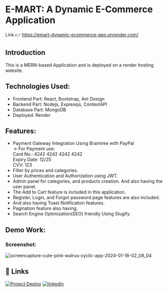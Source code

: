 # E-MART: A Dynamic E-Commerce Application
Link 👉 https://emart-dynamic-ecommerce-app.onrender.com/

## Introduction 
This is a MERN-based Application and is deployed on a render hosting website.

## Technologies Used:
* Frontend Part: React, Bootstrap, Ant Design
* Backend Part: Nodejs, Expressjs, ContextAPI
* Database Part: MongoDB
* Deployed: Render

## Features:
* Payment Gateway Integration Using Braintree with PayPal <br>
-> For Payment use: <br> 
   Card No.: 4242 4242 4242 4242 <br>
   Expiry Date: 12/25 <br>
   CVV: 123  
* Filter by prices and categories.
* User Authentication and Authorization using JWT.
* Admin panel for categories, and products creation. And also having the user panel.
* The Add to Cart feature is included in this application.
* Register, Login, and Forgot password page features are also included.
* And also having Toast Notification features.
* Pagination feature also having.
* Search Engine Optimization(SEO) friendly Using Slugify.

## Demo Work:
### Screenshot:
![screencapture-cute-pink-walrus-cyclic-app-2024-01-18-02_08_04](https://github.com/Nitish105/E-Mart--Ecommerce-MERN-App/assets/83354680/22e7403d-c49d-4136-a6aa-cdfcb0d63a12)

## 🔗 Links
[![Project Deploy](https://img.shields.io/badge/my_project_deploy-000?style=for-the-badge&logo=ko-fi&logoColor=white)](https://emart-dynamic-ecommerce-app.onrender.com/)
[![linkedin](https://img.shields.io/badge/linkedin-0A66C2?style=for-the-badge&logo=linkedin&logoColor=white)](https://www.linkedin.com/in/nitish-kumar105/)
